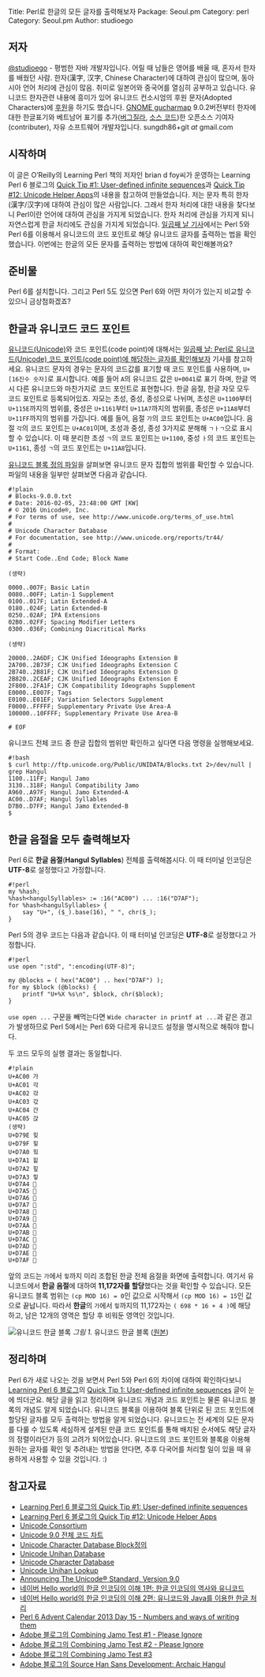 Title:    Perl로 한글의 모든 글자를 출력해보자
Package:  Seoul.pm
Category: perl
Category: Seoul.pm
Author:   studioego

저자
-----

[@studioego][twitter-studioego] - 평범한 자바 개발자입니다.
어릴 때 남들은 영어를 배울 때, 혼자서 한자를 배웠던 사람.
한자(漢字, 汉字, Chinese Character)에 대하여 관심이 많으며, 동아시아 언어 처리에 관심이 많음.
취미로 일본어와 중국어를 열심히 공부하고 있습니다.
유니코드 한자관련 내용에 흥미가 있어 유니코드 컨소시엄의 후원 문자(Adopted Characters)에 [후원][unicode-adoption]을 하기도 했습니다.
[GNOME gucharmap][gucharmap] 9.0.2버전부터 한자에 대한 한글표기와 베트남어 표기를
추가([버그질라][gucharmap-patch-bug], [소스 코드][gucharmap-patch-source])한
오픈소스 기여자(contributer), 자유 소프트웨어 개발자입니다.
sungdh86+git _at_ gmail.com


시작하며
---------

이 글은 O’Reilly의 Learning Perl 책의 저자인 brian d foy씨가 운영하는 Learning Perl 6 블로그의
[Quick Tip #1: User-defined infinite sequences][home-lp6-quicktip-1]과
[Quick Tip #12: Unicode Helper Apps][home-lp6-quicktip-12]의 내용을 참고하여 만들었습니다.
저는 문자 특히 한자(漢字/汉字)에 대하여 관심이 많은 사람입니다.
그래서 한자 처리에 대한 내용을 찾다보니 Perl이란 언어에 대하여 관심을 가지게 되었습니다.
한자 처리에 관심을 가지게 되니 자연스럽게 한글 처리에도 관심을 가지게 되었습니다.
[일곱째 날 기사][advent-2016-12-07]에서는 Perl 5와 Perl 6를 이용해서
유니코드의 코드 포인트로 해당 유니코드 글자를 출력하는 법을 확인했습니다.
이번에는 한글의 모든 문자를 출력하는 방법에 대하여 확인해볼까요?


준비물
-------

Perl 6를 설치합니다.
그리고 Perl 5도 있으면 Perl 6와 어떤 차이가 있는지 비교할 수 있으니 금상첨화겠죠?


한글과 유니코드 코드 포인트
----------------------------

[유니코드(Unicode)][wiki-unicode]와 코드 포인트(code point)에 대해서는
[일곱째 날: Perl로 유니코드(Unicode) 코드 포인트(code point)에 해당하는 글자를 확인해보자][advent-2016-12-07] 기사를 참고하세요.
유니코드 문자의 경우는 문자의 코드값를 표기할 때 코드 포인트를 사용하며, `U+[16진수 숫자]`로 표시합니다.
예를 들어 `A`의 유니코드 값은 `U+0041`로 표기 하며,
한글 역시 다른 유니코드와 마찬가지로 코드 포인트로 표현합니다.
한글 음절, 한글 자모 모두 코드 포인트로 등록되어있죠.
자모는 초성, 중성, 종성으로 나뉘며, 초성은 `U+1100`부터 `U+115E`까지의 범위를,
중성은 `U+1161`부터 `U+11A7`까지의 범위를,
종성은 `U+11A8`부터 `U+11FF`까지의 범위를 가집니다.
예를 들어, 음절 `가`의 코드 포인트는 `U+AC00`입니다.
음절 `각`의 코드 포인트는 `U+AC01`이며, 초성과 중성, 종성 3가지로 분해해 `ㄱㅏㄱ`으로 표시할 수 있습니다.
이 때 분리한 초성 `ㄱ`의 코드 포인트는 `U+1100`,
중성 `ㅏ`의 코드 포인트는 `U+1161`, 종성 `ㄱ`의 코드 포인트는 `U+11A8`입니다.

[유니코드 블록 정의 파일][unicode-blocks]을 살펴보면 유니코드 문자 집합의 범위를 확인할 수 있습니다.
파일의 내용을 일부만 살펴보면 다음과 같습니다.

    #!plain
    # Blocks-9.0.0.txt
    # Date: 2016-02-05, 23:48:00 GMT [KW]
    # © 2016 Unicode®, Inc.
    # For terms of use, see http://www.unicode.org/terms_of_use.html
    #
    # Unicode Character Database
    # For documentation, see http://www.unicode.org/reports/tr44/
    #
    # Format:
    # Start Code..End Code; Block Name

    (생략)

    0000..007F; Basic Latin
    0080..00FF; Latin-1 Supplement
    0100..017F; Latin Extended-A
    0180..024F; Latin Extended-B
    0250..02AF; IPA Extensions
    02B0..02FF; Spacing Modifier Letters
    0300..036F; Combining Diacritical Marks

    (생략)

    20000..2A6DF; CJK Unified Ideographs Extension B
    2A700..2B73F; CJK Unified Ideographs Extension C
    2B740..2B81F; CJK Unified Ideographs Extension D
    2B820..2CEAF; CJK Unified Ideographs Extension E
    2F800..2FA1F; CJK Compatibility Ideographs Supplement
    E0000..E007F; Tags
    E0100..E01EF; Variation Selectors Supplement
    F0000..FFFFF; Supplementary Private Use Area-A
    100000..10FFFF; Supplementary Private Use Area-B

    # EOF

유니코드 전체 코드 중 한글 집합의 범위만 확인하고 싶다면 다음 명령을 실행해보세요.

    #!bash
    $ curl http://ftp.unicode.org/Public/UNIDATA/Blocks.txt 2>/dev/null | grep Hangul
    1100..11FF; Hangul Jamo
    3130..318F; Hangul Compatibility Jamo
    A960..A97F; Hangul Jamo Extended-A
    AC00..D7AF; Hangul Syllables
    D7B0..D7FF; Hangul Jamo Extended-B
    $


한글 음절을 모두 출력해보자
----------------------------

Perl 6로 **한글 음절**(**Hangul Syllables**) 전체를 출력해봅시다.
이 때 터미널 인코딩은 **UTF-8**로 설정했다고 가정합니다.

    #!perl
    my %hash;
    %hash<hangulSyllables> := :16("AC00") ... :16("D7AF");
    for %hash<hangulSyllables> {
        say "U+", ($_).base(16), " ", chr($_);
    }

Perl 5의 경우 코드는 다음과 같습니다.
이 때 터미널 인코딩은 **UTF-8**로 설정했다고 가정합니다.

    #!perl
    use open ":std", ":encoding(UTF-8)";

    my @blocks = ( hex("AC00") .. hex("D7AF") );
    for my $block (@blocks) {
        printf "U+%X %s\n", $block, chr($block);
    }

`use open ...` 구문을 빼먹는다면 `Wide character in printf at ...`과 같은 경고가 발생하므로
Perl 5에서는 Perl 6와 다르게 유니코드 설정을 명시적으로 해줘야 합니다.

두 코드 모두의 실행 결과는 동일합니다.

    #!plain
    U+AC00 가
    U+AC01 각
    U+AC02 갂
    U+AC03 갃
    U+AC04 간
    U+AC05 갅
    (생략)
    U+D79E 힞
    U+D79F 힟
    U+D7A0 힠
    U+D7A1 힡
    U+D7A2 힢
    U+D7A3 힣
    U+D7A4 힤
    U+D7A5 힥
    U+D7A6 힦
    U+D7A7 힧
    U+D7A8 힨
    U+D7A9 힩
    U+D7AA 힪
    U+D7AB 힫
    U+D7AC 힬
    U+D7AD 힭
    U+D7AE 힮
    U+D7AF 힯

앞의 코드는 `가`에서 `힣`까지 미리 조합된 한글 전체 음절을 화면에 출력합니다.
여기서 유니코드에서 **한글 음절**에 대하여 **11,172자를 할당**했다는 것을 확인할 수 있습니다.
모든 유니코드 블록 범위는 `(cp MOD 16) = 0`인 값으로 시작해서 `(cp MOD 16) = 15`인 값으로 끝납니다. 
따라서 **한글**의 `가`에서 `힣`까지의 11,172자는 `( 698 * 16 + 4 )`에 해당하고,
남은 12개의 영역은 할당 후 비워둔 영역인 것입니다.

![유니코드 한글 블록][img-1-resize]
*그림 1.* 유니코드 한글 블록 ([원본][img-1])


정리하며
---------

Perl 6가 새로 나오는 것을 보면서 Perl 5와 Perl 6의 차이에 대하여 확인하다보니
[Learning Perl 6 블로그][home-lp6]의 [Quick Tip 1: User-defined infinite sequences][home-lp6-quicktip-1] 글이 눈에 띄더군요.
해당 글을 읽고 정리하며 유니코드 개념과 코드 포인트는 물론 유니코드 블록의 개념도 알게 되었습니다.
유니코드 블록을 이용하여 블록 단위로 된 코드 포인트에 할당된 글자를 모두 출력하는 방법을 알게 되었습니다.
유니코드는 전 세계의 모든 문자를 다룰 수 있도록 세심하게 설계된 만큼
코드 포인트를 통해 배치된 순서에도 해당 글자의 정렬이라던가 등의 고려가 되어있습니다.
유니코드의 코드 포인트와 블록을 이용해 원하는 글자를 확인 및 추려내는 방법을 안다면,
추후 다국어를 처리할 일이 있을 때 유용하게 사용할 수 있을 것입니다. :)


참고자료
---------

- [Learning Perl 6 블로그의 Quick Tip #1: User-defined infinite sequences][home-lp6-quicktip-1]
- [Learning Perl 6 블로그의 Quick Tip #12: Unicode Helper Apps][home-lp6-quicktip-12]
- [Unicode Consortium][unicode]
- [Unicode 9.0 전체 코드 차트][unicode-charts]
- [Unicode Character Database Block정의][unicode-blocks]
- [Unicode Unihan Database][unicode-tr38]
- [Unicode Character Database][unicode-tr44]
- [Unicode Unihan Lookup][unicode-charts-unihan]
- [Announcing The Unicode® Standard, Version 9.0][unicode-blog-unicode-90]
- [네이버 Hello world의 한글 인코딩의 이해 1편: 한글 인코딩의 역사와 유니코드][naver-helloworld-unicode1]
- [네이버 Hello world의 한글 인코딩의 이해 2편: 유니코드와 Java를 이용한 한글 처리][naver-helloworld-unicode2]
- [Perl 6 Advent Calendar 2013 Day 15 - Numbers and ways of writing them][perl6-advent-2013-12-15]
- [Adobe 블로그의 Combining Jamo Test #1 - Please Ignore][adobe-blog-combining-jamo-test-1]
- [Adobe 블로그의 Combining Jamo Test #2 - Please Ignore][adobe-blog-combining-jamo-test-2]
- [Adobe 블로그의 Combining Jamo Test #3][adobe-blog-combining-jamo-test-3]
- [Adobe 블로그의 Source Han Sans Development: Archaic Hangul][adobe-blog-archaic-hangul]


[img-1]:                            2016-12-14-1.png

[img-1-resize]:                     2016-12-14-1_r.png


[advent-2016-12-07]:                http://advent.perl.kr/2016/2016-12-07.html
[adobe-blog-combining-jamo-test-1]: https://blogs.adobe.com/CCJKType/2016/11/combining-jamo-test-1-please-ignore.html
[adobe-blog-combining-jamo-test-2]: https://blogs.adobe.com/CCJKType/2016/11/combining-jamo-test-2-please-ignore.html
[adobe-blog-combining-jamo-test-3]: https://blogs.adobe.com/CCJKType/2016/12/combining-jamo-test-3.html
[gucharmap-patch-bug]:              https://bugzilla.gnome.org/show_bug.cgi?id=773380
[gucharmap-patch-source]:           https://github.com/GNOME/gucharmap/commit/b3614d114bc2158f8e5c4b98797019f3a71d0ba7
[gucharmap]:                        https://wiki.gnome.org/action/show/Apps/Gucharmap
[home-lp6-quicktip-12]:             https://www.learningperl6.com/2016/11/27/quick-tip-12-unicode-helper-apps/
[home-lp6-quicktip-1]:              https://www.learningperl6.com/2016/11/16/quick-tip-1-user-defined-infinite-sequences/
[home-lp6]:                         https://www.learningperl6.com/
[naver-helloworld-unicode1]:        http://d2.naver.com/helloworld/19187
[naver-helloworld-unicode2]:        http://d2.naver.com/helloworld/76650
[perl6-advent-2013-12-15]:          https://perl6advent.wordpress.com/2013/12/15/day-15-numbers-and-ways-of-writing-them/
[adobe-blog-archaic-hangul]:        https://blogs.adobe.com/CCJKType/2014/12/shs-development-archaic-hangul.html
[twitter-studioego]:                http://twitter.com/#!/studioego
[unicode-adoption]:                 http://www.unicode.org/consortium/adopted-characters.html#b5FB7
[unicode-blocks]:                   http://ftp.unicode.org/Public/UNIDATA/Blocks.txt
[unicode-blog-unicode-90]:          http://blog.unicode.org/2016/06/announcing-unicode-standard-version-90.html
[unicode-charts-unihan]:            http://www.unicode.org/charts/unihan.html
[unicode-charts]:                   http://www.unicode.org/charts/
[unicode-tr38]:                     http://www.unicode.org/reports/tr38/
[unicode-tr44]:                     http://www.unicode.org/reports/tr44/
[unicode]:                          http://www.unicode.org
[wiki-unicode]:                     https://en.wikipedia.org/wiki/Unicode
